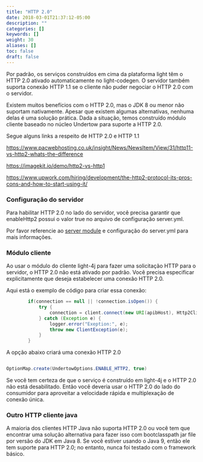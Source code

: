 ```yaml
---
title: "HTTP 2.0"
date: 2018-03-01T21:37:12-05:00
description: ""
categories: []
keywords: []
weight: 30
aliases: []
toc: false
draft: false
---
```


Por padrão, os serviços construídos em cima da plataforma light têm o HTTP 2.0 ativado automaticamente
no light-codegen. O servidor também suporta conexão HTTP 1.1 se o cliente não puder
negociar o HTTP 2.0 com o servidor.

Existem muitos benefícios com o HTTP 2.0, mas o JDK 8 ou menor não suportam nativamente. Apesar
que existem algumas alternativas, nenhuma delas é uma solução prática. Dada a situação, temos
construído módulo cliente baseado no núcleo Undertow para suporte a HTTP 2.0.

Segue alguns links a respeito de HTTP 2.0 e HTTP 1.1

https://www.pacwebhosting.co.uk/insight/News/NewsItem/View/31/http11-vs-http2-whats-the-difference

https://imagekit.io/demo/http2-vs-http1

https://www.upwork.com/hiring/development/the-http2-protocol-its-pros-cons-and-how-to-start-using-it/

### Configuração do servidor

Para habilitar HTTP 2.0 no lado do servidor, você precisa garantir que enableHttp2 possui o valor true no 
arquivo de configuração server.yml.

Por favor referencie ao [server module] e configuração do server.yml para mais informações.

### Módulo cliente

Ao usar o módulo do cliente light-4j para fazer uma solicitação HTTP para o servidor, o HTTP 2.0 não está ativado
por padrão. Você precisa especificar explicitamente que deseja estabelecer uma conexão HTTP 2.0.

Aqui está o exemplo de código para criar essa conexão:
```java
        if(connection == null || !connection.isOpen()) {
            try {
                connection = client.connect(new URI(apibHost), Http2Client.WORKER, Http2Client.SSL, Http2Client.POOL, OptionMap.create(UndertowOptions.ENABLE_HTTP2, true)).get();
            } catch (Exception e) {
                logger.error("Exeption:", e);
                throw new ClientException(e);
            }
        }
```

A opção abaixo criará uma conexão HTTP 2.0
```java

OptionMap.create(UndertowOptions.ENABLE_HTTP2, true)

```

Se você tem certeza de que o serviço é construído em light-4j e o HTTP 2.0 não está desabilitado. Então você deveria
usar o HTTP 2.0 do lado do consumidor para aproveitar a velocidade rápida e multiplexação de conexão única.

### Outro HTTP cliente java

A maioria dos clientes HTTP Java não suporta HTTP 2.0 ou você tem que encontrar uma solução alternativa para fazer isso com
bootclasspath jar file por versão do JDK em Java 8. Se você estiver usando o Java 9, então ele tem
suporte para HTTP 2.0; no entanto, nunca foi testado com o framework básico.

[server module]: /concern/server/
